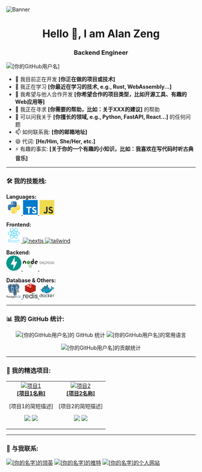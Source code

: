 <img src="[在这里放一张你喜欢的顶部图片或 GIF，比如代码、风景图等]" alt="Banner">

<h1 align="center">Hello 👋, I am Alan Zeng</h1>
<h3 align="center">Backend Engineer</h3>

<p align="left"> <img src="https://komarev.com/ghpvc/?username=[你的GitHub用户名]&label=Profile%20views&color=0e75b6&style=flat" alt="[你的GitHub用户名]" /> </p>

- 🔭 我目前正在开发 **[你正在做的项目或技术]**
- 🌱 我正在学习 **[你最近在学习的技术, e.g., Rust, WebAssembly...]**
- 👯 我希望与他人合作开发 **[你希望合作的项目类型，比如开源工具、有趣的Web应用等]**
- 🤔 我正在寻求 **[你需要的帮助，比如：关于XXX的建议]** 的帮助
- 💬 可以问我关于 **[你擅长的领域, e.g., Python, FastAPI, React...]** 的任何问题
- 📫 如何联系我: **[你的邮箱地址]**
- 😄 代词: **[He/Him, She/Her, etc.]**
- ⚡ 有趣的事实: **[关于你的一个有趣的小知识，比如：我喜欢在写代码时听古典音乐]**

---

<h3 align="left">🛠️ 我的技能栈:</h3>
<p align="left">
  <strong>Languages:</strong><br>
  <a href="https://www.python.org" target="_blank" rel="noreferrer"> <img src="https://raw.githubusercontent.com/devicons/devicon/master/icons/python/python-original.svg" alt="python" width="40" height="40"/> </a>
  <a href="https://www.typescriptlang.org/" target="_blank" rel="noreferrer"> <img src="https://raw.githubusercontent.com/devicons/devicon/master/icons/typescript/typescript-original.svg" alt="typescript" width="40" height="40"/> </a>
  <a href="https://developer.mozilla.org/en-US/docs/Web/JavaScript" target="_blank" rel="noreferrer"> <img src="https://raw.githubusercontent.com/devicons/devicon/master/icons/javascript/javascript-original.svg" alt="javascript" width="40" height="40"/> </a>
</p>
<p align="left">
  <strong>Frontend:</strong><br>
  <a href="https://reactjs.org/" target="_blank" rel="noreferrer"> <img src="https://raw.githubusercontent.com/devicons/devicon/master/icons/react/react-original-wordmark.svg" alt="react" width="40" height="40"/> </a>
  <a href="https://nextjs.org/" target="_blank" rel="noreferrer"> <img src="https://cdn.worldvectorlogo.com/logos/nextjs-2.svg" alt="nextjs" width="40" height="40"/> </a>
  <a href="https://tailwindcss.com/" target="_blank" rel="noreferrer"> <img src="https://www.vectorlogo.zone/logos/tailwindcss/tailwindcss-icon.svg" alt="tailwind" width="40" height="40"/> </a>
</p>
<p align="left">
  <strong>Backend:</strong><br>
  <a href="https://fastapi.tiangolo.com/" target="_blank" rel="noreferrer"> <img src="https://raw.githubusercontent.com/devicons/devicon/master/icons/fastapi/fastapi-original.svg" alt="fastapi" width="40" height="40"/> </a>
  <a href="https://nodejs.org" target="_blank" rel="noreferrer"> <img src="https://raw.githubusercontent.com/devicons/devicon/master/icons/nodejs/nodejs-original-wordmark.svg" alt="nodejs" width="40" height="40"/> </a>
  <a href="https://expressjs.com" target="_blank" rel="noreferrer"> <img src="https://raw.githubusercontent.com/devicons/devicon/master/icons/express/express-original-wordmark.svg" alt="express" width="40" height="40"/> </a>
</p>
<p align="left">
  <strong>Database & Others:</strong><br>
  <a href="https://www.postgresql.org" target="_blank" rel="noreferrer"> <img src="https://raw.githubusercontent.com/devicons/devicon/master/icons/postgresql/postgresql-original-wordmark.svg" alt="postgresql" width="40" height="40"/> </a>
  <a href="https://redis.io" target="_blank" rel="noreferrer"> <img src="https://raw.githubusercontent.com/devicons/devicon/master/icons/redis/redis-original-wordmark.svg" alt="redis" width="40" height="40"/> </a>
  <a href="https://www.docker.com/" target="_blank" rel="noreferrer"> <img src="https://raw.githubusercontent.com/devicons/devicon/master/icons/docker/docker-original-wordmark.svg" alt="docker" width="40" height="40"/> </a>
</p>

---

<h3 align="left">📊 我的 GitHub 统计:</h3>
<p align="center">
  <img align="center" src="https://github-readme-stats.vercel.app/api?username=[你的GitHub用户名]&show_icons=true&locale=en&theme=radical&count_private=true" alt="[你的GitHub用户名]的 GitHub 统计" />
  <img align="center" src="https://github-readme-stats.vercel.app/api/top-langs?username=[你的GitHub用户名]&show_icons=true&locale=en&layout=compact&theme=radical" alt="[你的GitHub用户名]的常用语言" />
</p>
<p align="center">
  <img align="center" src="https://github-readme-streak-stats.herokuapp.com/?user=[你的GitHub用户名]&theme=radical" alt="[你的GitHub用户名]的贡献统计" />
</p>

---

<h3 align="left">🚀 我的精选项目:</h3>
<table border="0" align="center">
  <tr align="center">
    <td>
      <a href="[你的项目1的GitHub链接]">
        <img src="[项目1的截图或Logo]" width="200px" alt="项目1"/>
      </a>
      <br>
      <strong><a href="[你的项目1的GitHub链接]">[项目1名称]</a></strong>
      <br>
      <p>[项目1的简短描述]</p>
      <p>
        <img src="https://img.shields.io/badge/Python-3776AB?style=for-the-badge&logo=python&logoColor=white">
        <img src="https://img.shields.io/badge/FastAPI-009688?style=for-the-badge&logo=fastapi&logoColor=white">
      </p>
    </td>
    <td>
      <a href="[你的项目2的GitHub链接]">
        <img src="[项目2的截图或Logo]" width="200px" alt="项目2"/>
      </a>
      <br>
      <strong><a href="[你的项目2的GitHub链接]">[项目2名称]</a></strong>
      <br>
      <p>[项目2的简短描述]</p>
      <p>
        <img src="https://img.shields.io/badge/React-61DAFB?style=for-the-badge&logo=react&logoColor=black">
        <img src="https://img.shields.io/badge/TypeScript-3178C6?style=for-the-badge&logo=typescript&logoColor=white">
      </p>
    </td>
  </tr>
</table>

---

<h3 align="left">🤝 与我联系:</h3>
<p align="left">
  <a href="[你的领英(LinkedIn)主页链接]" target="blank"><img align="center" src="https://raw.githubusercontent.com/rahuldkjain/github-profile-readme-generator/master/src/images/icons/Social/linked-in-alt.svg" alt="[你的名字]的领英" height="30" width="40" /></a>
  <a href="[你的推特(Twitter)主页链接]" target="blank"><img align="center" src="https://raw.githubusercontent.com/rahuldkjain/github-profile-readme-generator/master/src/images/icons/Social/twitter.svg" alt="[你的名字]的推特" height="30" width="40" /></a>
  <a href="[你的个人网站或博客链接]" target="blank"><img align="center" src="https://raw.githubusercontent.com/rahuldkjain/github-profile-readme-generator/master/src/images/icons/Social/rss.svg" alt="[你的名字]的个人网站" height="30" width="40" /></a>
</p>

